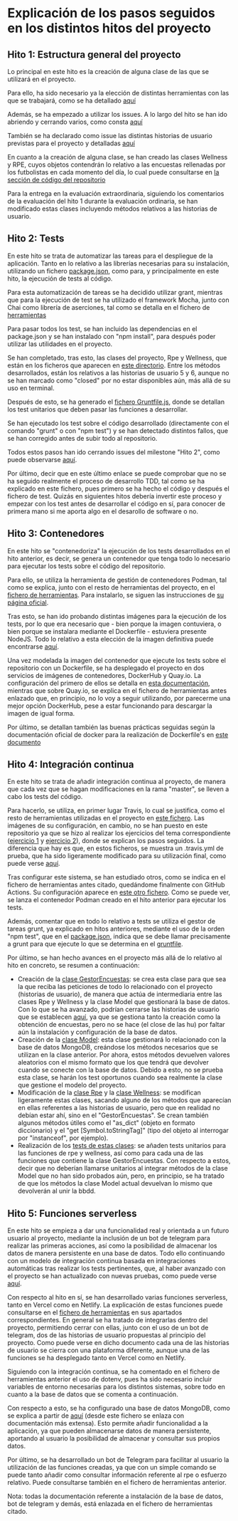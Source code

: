 # Explicación de los pasos seguidos en los distintos hitos del proyecto

## Hito 1: Estructura general del proyecto
Lo principal en este hito es la creación de alguna clase de las que se utilizará en el proyecto.

Para ello, ha sido necesario ya la elección de distintas herramientas con las que se trabajará, como se ha detallado [aquí](https://github.com/AlbertoLejarraga/percepcion-relativa-deportistas/tree/master/docs/herramientas.md)

Además, se ha empezado a utilizar los issues. A lo largo del hito se han ido abriendo y cerrando varios, como consta [aquí](https://github.com/AlbertoLejarraga/percepcion-relativa-deportistas/issues?q=is%3Aissue+is%3Aclosed)

También se ha declarado como issue las distintas historias de usuario previstas para el proyecto y detalladas [aquí](https://github.com/AlbertoLejarraga/percepcion-relativa-deportistas/issues)

En cuanto a la creación de alguna clase, se han creado las clases Wellness y RPE, cuyos objetos contendrán lo relativo a las encuestas rellenadas por los futbolistas en cada momento del día, lo cual puede consultarse en [la sección de código del repositorio](https://github.com/AlbertoLejarraga/percepcion-relativa-deportistas/tree/master/src)

Para la entrega en la evaluación extraordinaria, siguiendo los comentarios de la evaluación del hito 1 durante la evaluación ordinaria, se han modificado estas clases incluyendo métodos relativos a las historias de usuario.

## Hito 2: Tests
En este hito se trata de automatizar las tareas para el despliegue de la aplicación. Tanto en lo relativo a las librerías necesarias para su instalación, utilizando un fichero [package.json](https://github.com/AlbertoLejarraga/percepcion-relativa-deportistas/blob/master/package.json), como para, y principalmente en este hito, la ejecución de tests al código.

Para esta automatización de tareas se ha decidido utilizar grant, mientras que para la ejecución de test se ha utilizado el framework Mocha, junto con Chai como librería de aserciones, tal como se detalla en el fichero de [herramientas](https://github.com/AlbertoLejarraga/percepcion-relativa-deportistas/tree/master/docs/herramientas.md)

Para pasar todos los test, se han incluido las dependencias en el package.json y se han instalado con "npm install", para después poder utilizar las utilidades en el proyecto.

Se han completado, tras esto, las clases del proyecto, Rpe y Wellness, que están en los ficheros que aparecen en [este directorio](https://github.com/AlbertoLejarraga/percepcion-relativa-deportistas/tree/master/src). Entre los métodos desarrollados, están los relativos a las historias de usuario 5 y 6, aunque no se han marcado como "closed" por no estar disponibles aún, más allá de su uso en terminal.

Después de esto, se ha generado el [fichero Gruntfile.js](https://github.com/AlbertoLejarraga/percepcion-relativa-deportistas/blob/master/Gruntfile.js), donde se detallan los test unitarios que deben pasar las funciones a desarrollar.

Se han ejecutado los test sobre el código desarrollado (directamente con el comando "grunt" o con "npm test") y se han detectado distintos fallos, que se han corregido antes de subir todo al repositorio.

Todos estos pasos han ido cerrando issues del milestone "Hito 2", como puede observarse [aquí](https://github.com/AlbertoLejarraga/percepcion-relativa-deportistas/issues?q=is%3Aissue+is%3Aclosed+milestone%3A%22Hito+2%22).

Por último, decir que en este último enlace se puede comprobar que no se ha seguido realmente el proceso de desarrollo TDD, tal como se ha explicado en este fichero, pues primero se ha hecho el código y después el fichero de test. Quizás en siguientes hitos debería invertir este proceso y empezar con los test antes de desarrollar el código en sí, para conocer de primera mano si me aporta algo en el desarollo de software o no.

## Hito 3: Contenedores
En este hito se "contenedoriza" la ejecución de los tests desarrollados en el hito anterior, es decir, se genera un contenedor que tenga todo lo necesario para ejecutar los tests sobre el código del repositorio.

Para ello, se utiliza la herramienta de gestión de contenedores Podman, tal como se explica, junto con el resto de herramientas del proyecto, en el [fichero de herramientas](https://github.com/AlbertoLejarraga/percepcion-relativa-deportistas/tree/master/docs/herramientas.md). Para instalarlo, se siguen las instrucciones de [su página oficial](https://podman.io/getting-started/installation).

Tras esto, se han ido probando distintas imágenes para la ejecución de los tests, por lo que era necesario que - bien porque la imagen contuviera, o bien porque se instalara mediante el Dockerfile - estuviera presente NodeJS. Todo lo relativo a esta elección de la imagen definitiva puede encontrarse [aquí](https://github.com/AlbertoLejarraga/percepcion-relativa-deportistas/tree/master/docs/eleccionImagenDockerTest/README.md).

Una vez modelada la imagen del contenedor que ejecute los tests sobre el repositorio con un Dockerfile, se ha desplegado el proyecto en dos servicios de imágenes de contenedores, DockerHub y Quay.io. La configuración del primero de ellos se detalla en [esta documentación](https://github.com/AlbertoLejarraga/percepcion-relativa-deportistas/tree/master/docs/despliegueDockerHub/README.md), mientras que sobre Quay.io, se explica en el fichero de herramientas antes enlazado que, en principio, no lo voy a seguir utilizando, por parecerme una mejor opción DockerHub, pese a estar funcionando para descargar la imagen de igual forma.

Por último, se detallan también las buenas prácticas seguidas según la documentación oficial de docker para la realización de Dockerfile's en [este documento](https://github.com/AlbertoLejarraga/percepcion-relativa-deportistas/tree/master/docs/buenasPracticasDocker.md)

## Hito 4: Integración continua
En este hito se trata de añadir integración continua al proyecto, de manera que cada vez que se hagan modificaciones en la rama "master", se lleven a cabo los tests del código.

Para hacerlo, se utiliza, en primer lugar Travis, lo cual se justifica, como el resto de herramientas utilizadas en el proyecto en [este fichero](https://github.com/AlbertoLejarraga/percepcion-relativa-deportistas/tree/master/docs/herramientas.md). Las imágenes de su configuración, en cambio, no se han puesto en este repositorio ya que se hizo al realizar los ejercicios del tema correspondiente ([ejercicio 1](https://github.com/AlbertoLejarraga/Autoevaluacion-IV-2020/blob/main/Semana%206_7-CI/Ejercicio%201/README.md) y [ejercicio 2](https://github.com/AlbertoLejarraga/Autoevaluacion-IV-2020/blob/main/Semana%206_7-CI/Ejercicio%202/README.md)), donde se explican los pasos seguidos. La diferencia que hay es que, en estos ficheros, se muestra un .travis.yml de prueba, que ha sido ligeramente modificado para su utilización final, como puede verse [aquí](https://github.com/AlbertoLejarraga/percepcion-relativa-deportistas/blob/master/.travis.yml).

Tras configurar este sistema, se han estudiado otros, como se indica en el fichero de herramientas antes citado, quedándome finalmente con GitHub Actions. Su configuración aparece en [este otro fichero](https://github.com/AlbertoLejarraga/percepcion-relativa-deportistas/blob/master/.github/workflows/push.yml). Como se puede ver, se lanza el contenedor Podman creado en el hito anterior para ejecutar los tests.

Además, comentar que en todo lo relativo a tests se utiliza el gestor de tareas grunt, ya explicado en hitos anteriores, mediante el uso de la orden "npm test", que en el [package.json](https://github.com/AlbertoLejarraga/percepcion-relativa-deportistas/blob/master/package.json), indica que se debe llamar precisamente a grunt para que ejecute lo que se determina en el [gruntfile](https://github.com/AlbertoLejarraga/percepcion-relativa-deportistas/blob/master/Gruntfile.js).

Por último, se han hecho avances en el proyecto más allá de lo relativo al hito en concreto, se resumen a continuación:
  * Creación de la [clase GestorEncuestas](https://github.com/AlbertoLejarraga/percepcion-relativa-deportistas/blob/master/src/gestorEncuestas.js): se crea esta clase para que sea la que reciba las peticiones de todo lo relacionado con el proyecto (historias de usuario), de manera que actúa de intermediaria entre las clases Rpe y Wellness y la clase Model que gestionará la base de datos. Con lo que se ha avanzado, podrían cerrarse las historias de usuario que se establecen [aquí](https://github.com/AlbertoLejarraga/percepcion-relativa-deportistas/issues?q=is%3Aopen+is%3Aissue+label%3Auser-stories), ya que se gestiona tanto la creación como la obtención de encuestas, pero no se hace (el close de las hu) por faltar aún la instalación y configuración de la base de datos.
  * Creación de la [clase Model](https://github.com/AlbertoLejarraga/percepcion-relativa-deportistas/blob/master/src/model.js): esta clase gestionará lo relacionado con la base de datos MongoDB, creándose los métodos necesarios que se utilizan en la clase anterior. Por ahora, estos métodos devuelven valores aleatorios con el mismo formato que los que tendrá que devolver cuando se conecte con la base de datos. Debido a esto, no se prueba esta clase, se harán los test oportunos cuando sea realmente la clase que gestione el modelo del proyecto.
  * Modificación de la [clase Rpe](https://github.com/AlbertoLejarraga/percepcion-relativa-deportistas/blob/master/src/rpe.js) y la [clase Wellness](https://github.com/AlbertoLejarraga/percepcion-relativa-deportistas/blob/master/src/wellness.js): se modifican ligeramente estas clases, sacando alguno de los métodos que aparecían en ellas referentes a las historias de usuario, pero que en realidad no debían estar ahí, sino en el "GestorEncuestas". Se crean también algunos métodos útiles como el "as_dict" (objeto en formato diccionario) y el "get [Symbol.toStringTag]" (tipo del objeto al interrogar por "instanceof", por ejemplo).
  * Realización de los [tests de estas clases](https://github.com/AlbertoLejarraga/percepcion-relativa-deportistas/blob/master/tests/principal.js): se añaden tests unitarios para las funciones de rpe y wellness, así como para cada una de las funciones que contiene la clase GestorEncuestas. Con respecto a estos, decir que no deberían llamarse unitarios al integrar métodos de la clase Model que no han sido probados aún, pero, en principio, se ha tratado de que los métodos la clase Model actual devuelvan lo mismo que devolverán al unir la bbdd.

## Hito 5: Funciones serverless
En este hito se empieza a dar una funcionalidad real y orientada a un futuro usuario al proyecto, mediante la inclusión de un bot de telegram para realizar las primeras acciones, así como la posibilidad de almacenar los datos de manera persistente en una base de datos. Todo ello continuando con un modelo de integración continua basada en integraciones automáticas tras realizar los tests pertinentes, que, al haber avanzado con el proyecto se han actualizado con nuevas pruebas, como puede verse [aquí](https://github.com/AlbertoLejarraga/percepcion-relativa-deportistas/blob/master/tests/principal.js).

Con respecto al hito en sí, se han desarrollado varias funciones serverless, tanto en Vercel como en Netlify. La explicación de estas funciones puede consultarse en el [fichero de herramientas](https://github.com/AlbertoLejarraga/percepcion-relativa-deportistas/blob/master/docs/herramientas.md#hito-5) en sus apartados correspondientes. En general se ha tratado de integrarlas dentro del proyecto, permitiendo cerrar con ellas, junto con el uso de un bot de telegram, dos de las historias de usuario propuestas al principio del proyecto. Como puede verse en dicho documento cada una de las historias de usuario se cierra con una plataforma diferente, aunque una de las funciones se ha desplegado tanto en Vercel como en Netlify.

Siguiendo con la integración continua, se ha comentado en el fichero de herramientas anterior el uso de dotenv, pues ha sido necesario incluir variables de entorno necesarias para los distintos sistemas, sobre todo en cuanto a la base de datos que se comenta a continuación.

Con respecto a esto, se ha configurado una base de datos MongoDB, como se explica a partir de [aquí](https://github.com/AlbertoLejarraga/percepcion-relativa-deportistas/blob/master/docs/herramientas.md#mongodb-atlas) (desde este fichero se enlaza con documentación más extensa). Esto permite añadir funcionalidad a la aplicación, ya que pueden almacenarse datos de manera persistente, aportando al usuario la posibilidad de almacenar y consultar sus propios datos.

Por último, se ha desarrollado un bot de Telegram para facilitar al usuario la utilización de las funciones creadas, ya que con un simple comando se puede tanto añadir como consultar información referente al rpe o esfuerzo relativo. Puede consultarse también en el fichero de herramientas anterior.

Nota: todas la documentación referente a instalación de la base de datos, bot de telegram y demás, está enlazada en el fichero de herramientas citado.
